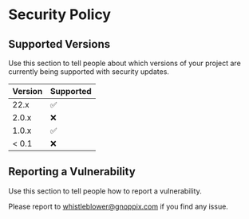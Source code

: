 # Security Policy

## Supported Versions

Use this section to tell people about which versions of your project are
currently being supported with security updates.

| Version | Supported          |
| ------- | ------------------ |
| 22.x    | :white_check_mark: |
| 2.0.x   | :x:                |
| 1.0.x   | :white_check_mark: |
| < 0.1   | :x:                |

## Reporting a Vulnerability

Use this section to tell people how to report a vulnerability.

Please report to whistleblower@gnoppix.com if you find any issue.

